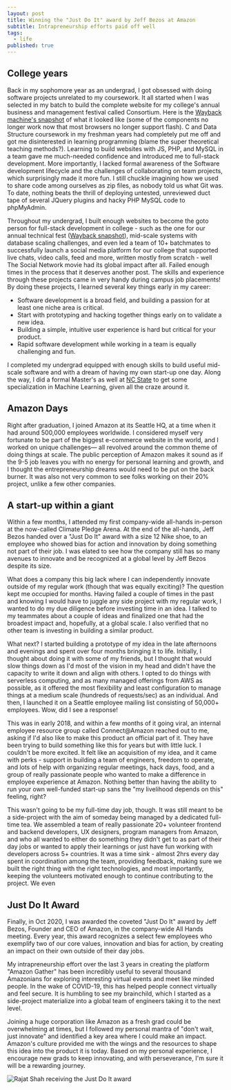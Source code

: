 ```yaml
---
layout: post
title: Winning the "Just Do It" award by Jeff Bezos at Amazon
subtitle: Intrapreneurship efforts paid off well
tags:
  - life
published: true
---
```


## College years
Back in my sophomore year as an undergrad, I got obsessed with doing software projects unrelated to my coursework. It all started when I was selected in my batch to build the complete website for my college's annual business and management festival called Consortium. Here is the [Wayback machine's snapshot](https://web.archive.org/web/20120315191008/http://www.consortiumvnit.com/index.php) of what it looked like (some of the components no longer work now that most browsers no longer support flash). C and Data Structure coursework in my freshman years had completely put me off and got me disinterested in learning programming (blame the super theoretical teaching methods?). Learning to build websites with JS, PHP, and MySQL in a team gave me much-needed confidence and introduced me to full-stack development. More importantly, I lacked formal awareness of the Software development lifecycle and the challenges of collaborating on team projects, which surprisingly made it more fun. I still chuckle imagining how we used to share code among ourselves as zip files, as nobody told us what Git was. To date, nothing beats the thrill of deploying untested, unreviewed duct tape of several JQuery plugins and hacky PHP MySQL code to phpMyAdmin. 

Throughout my undergrad, I built enough websites to become the goto person for full-stack development in college - such as the one for our annual technical fest ([Wayback snapshot](https://web.archive.org/web/20130115195228/http://axisvnit.org/)), mid-scale systems with database scaling challenges, and even led a team of 10+ batchmates to successfully launch a social media platform for our college that supported live chats, video calls, feed and more, written mostly from scratch - well The Social Network movie had its global impact after all. Failed enough times in the process that it deserves another post. The skills and experience through these projects came in very handy during campus job placements! 
By doing these projects, I learned several key things early in my career:
* Software development is a broad field, and building a passion for at least one niche area is critical.
* Start with prototyping and hacking together things early on to validate a new idea.
* Building a simple, intuitive user experience is hard but critical for your product.
* Rapid software development while working in a team is equally challenging and fun.

I completed my undergrad equipped with enough skills to build useful mid-scale software and with a dream of having my own start-up one day. Along the way, I did a formal Master's as well at [NC State](https://ncsu.edu/) to get some specialization in Machine Learning, given all the craze around it.

## Amazon Days
Right after graduation, I joined Amazon at its Seattle HQ, at a time when it had around 500,000 employees worldwide. I considered myself very fortunate to be part of the biggest e-commerce website in the world, and I worked on unique challenges— all revolved around the common theme of doing things at scale. The public perception of Amazon makes it sound as if the 9-5 job leaves you with no energy for personal learning and growth, and I thought the entrepreneurship dreams would need to be put on the back burner. It was also not very common to see folks working on their 20% project, unlike a few other companies. 

## A start-up within a giant
Within a few months, I attended my first company-wide all-hands in-person at the now-called Climate Pledge Arena. At the end of the all-hands, Jeff Bezos handed over a "Just Do It" award with a size 12 Nike shoe, to an employee who showed bias for action and innovation by doing something not part of their job. I was elated to see how the company still has so many avenues to innovate and be recognized at a global level by Jeff Bezos despite its size. 

What does a company this big lack where I can independently innovate outside of my regular work (though that was equally exciting)? The question kept me occupied for months. Having failed a couple of times in the past and knowing I would have to juggle any side project with my regular work, I wanted to do my due diligence before investing time in an idea. I talked to my teammates about a couple of ideas and finalized one that had the broadest impact and, hopefully, at a global scale. I also verified that no other team is investing in building a similar product. 

What next? I started building a prototype of my idea in the late afternoons and evenings and spent over four months bringing it to life. Initially, I thought about doing it with some of my friends, but I thought that would slow things down as I'd most of the vision in my head and didn't have the capacity to write it down and align with others. I opted to do things with serverless computing, and as many managed offerings from AWS as possible, as it offered the most flexibility and least configuration to manage things at a medium scale (hundreds of requests/sec) as an individual. And then, I launched it on a Seattle employee mailing list consisting of 50,000+ employees. Wow, did I see a response!

This was in early 2018, and within a few months of it going viral, an internal employee resource group called Connect@Amazon reached out to me, asking if I'd also like to make this product an official part of it. They have been trying to build something like this for years but with little luck. I couldn't be more excited. It felt like an acquisition of my idea, and it came with perks - support in building a team of engineers, freedom to operate, and lots of help with organizing regular meetings, hack days, food, and a group of really passionate people who wanted to make a difference in employee experience at Amazon. Nothing better than having the ability to run your own well-funded start-up sans the "my livelihood depends on this" feeling, right? 

This wasn't going to be my full-time day job, though. It was still meant to be a side-project with the aim of someday being managed by a dedicated full-time tea. We assembled a team of really passionate 20+ volunteer frontend and backend developers, UX designers, program managers from Amazon, and who all wanted to either do something they didn't get to as part of their day jobs or wanted to apply their learnings or just have fun working with developers across 5+ countries. It was a time sink - almost 2hrs every day spent in coordination among the team, providing feedback, making sure we built the right thing with the right technologies, and most importantly, keeping the volunteers motivated enough to continue contributing to the project. We even 

## Just Do It Award

Finally, in Oct 2020, I was awarded the coveted "Just Do It" award by Jeff Bezos, Founder and CEO of Amazon, in the company-wide All Hands meeting. Every year, this award recognizes a select few employees who exemplify two of our core values, innovation and bias for action, by creating an impact on their own outside of their day jobs.

My intrapreneurship effort over the last 3 years in creating the platform "Amazon Gather" has been incredibly useful to several thousand Amazonians for exploring interesting virtual events and meet like minded people. In the wake of COVID-19, this has helped people connect virtually and feel secure. It is humbling to see my brainchild, which I started as a side-project materialize into a global team of engineers taking it to the next level.

Joining a huge corporation like Amazon as a fresh grad could be overwhelming at times, but I followed my personal mantra of "don't wait, just innovate" and identified a key area where I could make an impact. Amazon's culture provided me with the wings and the resources to shape this idea into the product it is today. Based on my personal experience, I encourage new grads to keep innovating, and with perseverance, I'm sure it will be a rewarding journey.



![Rajat Shah receiving the Just Do It award]({{site.baseurl}}https://raw.githubusercontent.com/shahrajat/shahrajat.github.io/master/assets/jeff-bezos-rajat-shah.jpeg)
